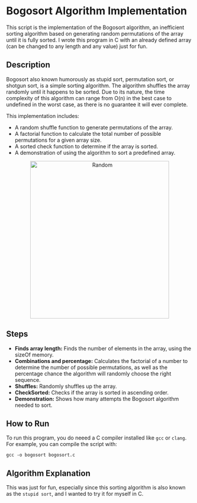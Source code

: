# Bogosort Algorithm Implementation
This script is the implementation of the Bogosort algorithm, an inefficient sorting algorithm based on generating random permutations of the array until it is fully sorted. I wrote this program in C with an already defined array (can be changed to any length and any value) just for fun.

## Description
Bogosort also known humorously as stupid sort, permutation sort, or shotgun sort, is a simple sorting algorithm. The algorithm shuffles the array randomly until it happens to be sorted. Due to its nature, the time complexity of this algorithm can range from O(n) in the best case to undefined in the worst case, as there is no guarantee it will ever complete.

This implementation includes:
- A random shuffle function to generate permutations of the array.
- A factorial function to calculate the total number of possible permutations for a given array size.
- A sorted check function to determine if the array is sorted.
- A demonstration of using the algorithm to sort a predefined array.
<p align="center">
  <img src="https://www.kirupa.com/data_structures_algorithms/images/bogosort_steps_200.png" alt="Random" width="375" height="425" />
</p>


## Steps
- **Finds array length:** Finds the number of elements in the array, using the sizeOf memory.
- **Combinations and percentage:** Calculates the factorial of a number to determine the number of possible permutations, as well as the percentage chance the algorithm will randomly choose the right sequence.
- **Shuffles:** Randomly shuffles up the array.
- **CheckSorted:** Checks if the array is sorted in ascending order.
- **Demonstration:** Shows how many attempts the Bogosort algorithm needed to sort.

## How to Run
To run this program, you do neeed a C compiler installed like `gcc` or `clang`. For example, you can compile the script with:
```
gcc -o bogosort bogosort.c
```

## Algorithm Explanation
This was just for fun, especially since this sorting algorithm is also known as the `stupid sort`, and I wanted to try it for myself in C.
